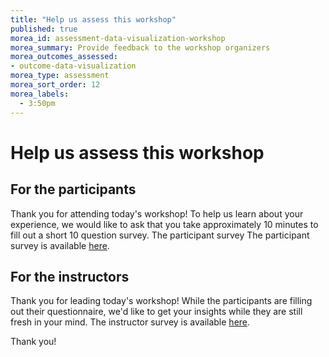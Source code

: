 ```yaml
---
title: "Help us assess this workshop"
published: true
morea_id: assessment-data-visualization-workshop
morea_summary: Provide feedback to the workshop organizers
morea_outcomes_assessed:
- outcome-data-visualization
morea_type: assessment
morea_sort_order: 12
morea_labels:
  - 3:50pm 
---
```


# Help us assess this workshop

## For the participants

Thank you for attending today's workshop! To help us learn about your experience, we would like to ask that you take approximately 10 minutes to fill out a short 10 question survey.  The participant survey The participant survey is available [here](https://forms.gle/iRhbg52mv7jm9V5G6).

## For the instructors

Thank you for leading today's workshop! While the participants are filling out their questionnaire, we'd like to get your insights while they are still fresh in your mind.  The instructor survey is available [here](https://forms.gle/kRKw8aM3c9VrGu127).

Thank you!
